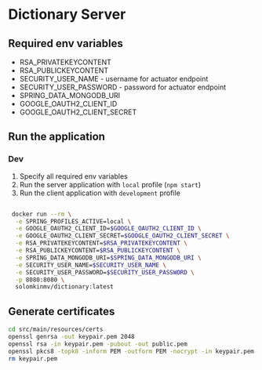 # Dictionary Server

## Required env variables

* RSA_PRIVATEKEYCONTENT
* RSA_PUBLICKEYCONTENT
* SECURITY_USER_NAME - username for actuator endpoint
* SECURITY_USER_PASSWORD - password for actuator endpoint
* SPRING_DATA_MONGODB_URI
* GOOGLE_OAUTH2_CLIENT_ID
* GOOGLE_OAUTH2_CLIENT_SECRET

## Run the application

### Dev

1. Specify all required env variables
2. Run the server application with `local` profile (`npm start`)
3. Run the client application with `development` profile

```bash

 docker run --rm \
  -e SPRING_PROFILES_ACTIVE=local \
  -e GOOGLE_OAUTH2_CLIENT_ID=$GOOGLE_OAUTH2_CLIENT_ID \
  -e GOOGLE_OAUTH2_CLIENT_SECRET=$GOOGLE_OAUTH2_CLIENT_SECRET \
  -e RSA_PRIVATEKEYCONTENT=$RSA_PRIVATEKEYCONTENT \
  -e RSA_PUBLICKEYCONTENT=$RSA_PUBLICKEYCONTENT \
  -e SPRING_DATA_MONGODB_URI=$SPRING_DATA_MONGODB_URI \
  -e SECURITY_USER_NAME=$SECURITY_USER_NAME \
  -e SECURITY_USER_PASSWORD=$SECURITY_USER_PASSWORD \
  -p 8080:8080 \
  solomkinmv/dictionary:latest

````

## Generate certificates

```bash
cd src/main/resources/certs
openssl genrsa -out keypair.pem 2048
openssl rsa -in keypair.pem -pubout -out public.pem
openssl pkcs8 -topk8 -inform PEM -outform PEM -nocrypt -in keypair.pem -out private.pem
rm keypair.pem
``` 

